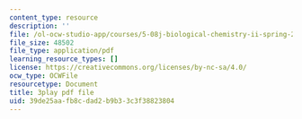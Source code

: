 ```yaml
---
content_type: resource
description: ''
file: /ol-ocw-studio-app/courses/5-08j-biological-chemistry-ii-spring-2016/39de25aafb8cdad2b9b33c3f38823804_PoFDK7Kwx1o.pdf
file_size: 48502
file_type: application/pdf
learning_resource_types: []
license: https://creativecommons.org/licenses/by-nc-sa/4.0/
ocw_type: OCWFile
resourcetype: Document
title: 3play pdf file
uid: 39de25aa-fb8c-dad2-b9b3-3c3f38823804
---
```

